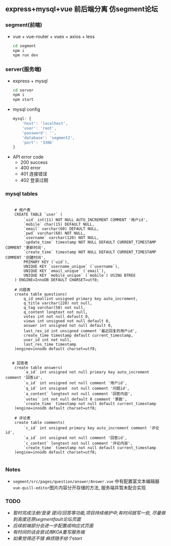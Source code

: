 ## express+mysql+vue 前后端分离 仿segment论坛

### segment(前端)
- vue + vue-router + vuex + axios + less   
	```bash
    cd segment  
    npm i
    npm run dev

	```		


### server(服务端)
- express + mysql
	```bash
    cd server
    npm i
    npm start

	```
- mysql config
	```js
	mysql: {
        'host': 'localhost',
        'user': 'root',
        'password': '',
        'database': 'segment2',
        'port': '3306'
    }
	```	
- API error code
    - 200 success
    - 400 error  
    - 401 连接错误  
    - 402 登录过期



### mysql tables
```mysql

    # 用户表
    CREATE TABLE `user` (
        `uid` int(11) NOT NULL AUTO_INCREMENT COMMENT '用户id',
        `mobile` char(15) DEFAULT NULL,
        `email` varchar(60) DEFAULT NULL,
        `pwd` varchar(60) NOT NULL,
        `username` varchar(120) NOT NULL,
        `update_time` timestamp NOT NULL DEFAULT CURRENT_TIMESTAMP COMMENT '更新时间',
        `create_time` timestamp NOT NULL DEFAULT CURRENT_TIMESTAMP COMMENT '创建时间',
        PRIMARY KEY (`uid`),
        UNIQUE KEY `username_unique` (`username`),
        UNIQUE KEY `email_unique` (`email`),
        UNIQUE KEY `mobile_unique` (`mobile`) USING BTREE
    ) ENGINE=InnoDB DEFAULT CHARSET=utf8;

    # 问题表
    create table questions(
        q_id smallint unsigned primary key auto_increment,
        q_title varchar(220) not null,
        q_tag varchar(50) not null,
        q_content longtext not null,
        votes int not null default 0,
        views int unsigned not null default 0,
        answer int unsigned not null default 0,
        last_res_id int unsigned comment '最近回复的用户id',
        create_time timestamp default current_timestamp,
        user_id int not null,
        last_res_time timestamp
    )engine=innodb default charset=utf8;
   

   # 回答表
    create table answers(
        `a_id` int unsigned not null primary key auto_increment comment '回答id',
        `u_id` int unsigned not null comment '用户id',
        `q_id` int unsigned  not null comment '问题id',
        `a_content` longtext not null comment '回答内容',
        `votes` int not null default 0 comment '票数',
        `create_time` timestamp not null default current_timestamp
    )engine=innodb default charset=utf8;

    # 评论表 
    create table comments(
        `c_id` int unsigned primary key auto_increment comment '评论id',
        `a_id` int unsigned not null comment '回答id',
        `c_content` longtext not null comment '评论内容',
        `create_time` timestamp not null default current_timestamp
    )engine=innodb default charset=utf8;
    
```

### Notes    
- `segment/src/pages/question/answer/Answer.vue` 中有配置富文本编辑器`vue-quill-editor`图片内容分开存储的方法, 服务端并暂未配合实现

### TODO
- *暂时完成注册/登录 提问/回答等功能,项目持续维护中,有时间就写一些, 尽量做到高度还原segmentfault论坛页面*
- *后续前端部分会进一步配置成响应式页面*
- *有时间的话会尝试用KOA重写服务端*
- *如果觉得还不错 麻烦随手给个start*

